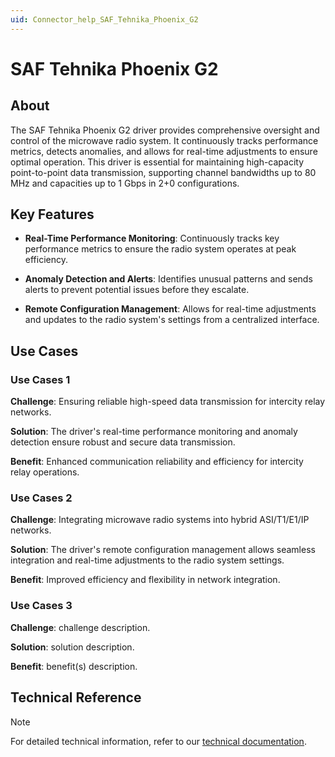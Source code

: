 ```yaml
---
uid: Connector_help_SAF_Tehnika_Phoenix_G2
---
```


# SAF Tehnika Phoenix G2

## About

The SAF Tehnika Phoenix G2 driver provides comprehensive oversight and control of the microwave radio system. It continuously tracks performance metrics, detects anomalies, and allows for real-time adjustments to ensure optimal operation. This driver is essential for maintaining high-capacity point-to-point data transmission, supporting channel bandwidths up to 80 MHz and capacities up to 1 Gbps in 2+0 configurations.

## Key Features

- **Real-Time Performance Monitoring**: Continuously tracks key performance metrics to ensure the radio system operates at peak efficiency.

- **Anomaly Detection and Alerts**: Identifies unusual patterns and sends alerts to prevent potential issues before they escalate.

- **Remote Configuration Management**: Allows for real-time adjustments and updates to the radio system's settings from a centralized interface.


## Use Cases

### Use Cases 1

**Challenge**: Ensuring reliable high-speed data transmission for intercity relay networks.

**Solution**: The driver's real-time performance monitoring and anomaly detection ensure robust and secure data transmission.

**Benefit**: Enhanced communication reliability and efficiency for intercity relay operations.

### Use Cases 2

**Challenge**: Integrating microwave radio systems into hybrid ASI/T1/E1/IP networks.

**Solution**: The driver's remote configuration management allows seamless integration and real-time adjustments to the radio system settings.

**Benefit**: Improved efficiency and flexibility in network integration.

### Use Cases 3

**Challenge**: challenge description.

**Solution**: solution description.

**Benefit**: benefit(s) description.

## Technical Reference

> [!NOTE]
> For detailed technical information, refer to our [technical documentation](xref:Connector_technical_template).

